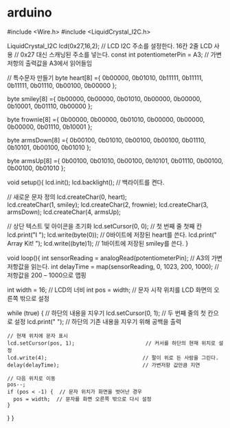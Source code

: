 # arduino

#include <Wire.h>
#include <LiquidCrystal_I2C.h> 

LiquidCrystal_I2C lcd(0x27,16,2);  // LCD I2C 주소를 설정한다. 16칸 2줄 LCD 사용
                                    // 0x27 대신 스캐닝된 주소를 넣는다.
const int potentiometerPin = A3;  // 가변저항의 출력값을 A3에서 읽어들임

// 특수문자 만들기
byte heart[8] ={
  0b00000,
  0b01010,
  0b11111,
  0b11111,
  0b11111,
  0b01110,
  0b00100,
  0b00000
};

byte smiley[8] ={
  0b00000,
  0b00000,
  0b01010,
  0b00000,
  0b00000,
  0b10001,
  0b01110,
  0b00000
};

byte frownie[8] ={
  0b00000,
  0b00000,
  0b01010,
  0b00000,
  0b00000,
  0b00000,
  0b01110,
  0b10001
};

byte armsDown[8] ={
  0b00100,
  0b01010,
  0b00100,
  0b00100,
  0b01110,
  0b10101,
  0b00100,
  0b01010
};

byte armsUp[8] ={
  0b00100,
  0b01010,
  0b00100,
  0b10101,
  0b01110,
  0b00100,
  0b00100,
  0b01010
};

void setup(){
  lcd.init();
  lcd.backlight();                // 백라이트를 켠다.
  
  // 새로운 문자 정의
  lcd.createChar(0, heart);                   
  lcd.createChar(1, smiley); 
  lcd.createChar(2, frownie);
  lcd.createChar(3, armsDown);
  lcd.createChar(4, armsUp);

  // 상단 텍스트 및 아이콘을 초기화
  lcd.setCursor(0, 0);                 // 첫 번째 줄 첫째 칸
  lcd.print("I ");
  lcd.write(byte(0));                           // 0바이트에 저장된 heart를 쓴다.
  lcd.print(" Array Kit! ");
  lcd.write((byte)1);                           // 1바이트에 저장된 smiley를 쓴다.
}

void loop(){
  int sensorReading = analogRead(potentiometerPin);       // A3의 가변저항값을 읽는다.
  int delayTime = map(sensorReading, 0, 1023, 200, 1000);  // 저항값을 200 – 1000으로 맵핑

  int width = 16;  // LCD의 너비
  int pos = width; // 문자 시작 위치를 LCD 화면의 오른쪽 밖으로 설정

  while (true) {
    // 하단의 내용을 지우기
    lcd.setCursor(0, 1);  // 두 번째 줄의 첫 칸으로 설정
    lcd.print("                ");  // 하단의 기존 내용을 지우기 위해 공백을 출력

    // 현재 위치에 문자 표시
    lcd.setCursor(pos, 1);                       // 커서를 하단의 현재 위치로 설정
    lcd.write(4);                               // 팔이 위로 든 사람을 그린다.
    delay(delayTime);                           // 가변저항 값만큼 지연

    // 다음 위치로 이동
    pos--;
    if (pos < -1) {  // 문자 위치가 화면을 벗어난 경우
      pos = width;  // 문자를 화면 오른쪽 밖으로 다시 설정
    }
  }
}
